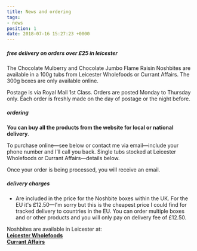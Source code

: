 ```yaml
---
title: News and ordering
tags:
- news
position: 1
date: 2018-07-16 15:27:23 +0000
---
```

##### free delivery on orders over £25 in leicester

The Chocolate Mulberry and Chocolate Jumbo Flame Raisin Noshbites are available in a 100g tubs from Leicester Wholefoods or Currant Affairs. The 300g boxes are only available online.

Postage is via Royal Mail 1st Class. Orders are posted Monday to Thursday only. Each order is freshly made on the day of postage  or the night before.

##### ordering

**You can buy all the products from the website for local or national delivery**.

To purchase online—see below or contact me via email—include your phone number and I’ll call you back. Single tubs stocked at Leicester Wholefoods or Currant Affairs—details below.

Once your order is being processed, you will receive an email.

##### delivery charges

* Are included in the price for the Noshbite boxes within the UK. For the EU it's £12.50—I'm sorry but this is the cheapest price I could find for tracked delivery to countries in the EU. You can order multiple boxes and or other products and you will only pay on delivery fee of £12.50.

Noshbites are available in Leicester at:  
[**Leicester Wholefoods**](http://wholefoodcoop.co.uk)  
[**Currant Affairs**](https://www.facebook.com/CurrantAffairsLeicester)